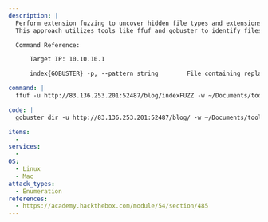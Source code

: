 ```yaml
---
description: |
  Perform extension fuzzing to uncover hidden file types and extensions on a target web server. 
  This approach utilizes tools like ffuf and gobuster to identify files with uncommon or misconfigured extensions, helping to reveal overlooked content and vulnerabilities.

  Command Reference:

      Target IP: 10.10.10.1

      index{GOBUSTER} -p, --pattern string        File containing replacement patterns

command: |
  ffuf -u http://83.136.253.201:52487/blog/indexFUZZ -w ~/Documents/tools/SecLists/Discovery/Web-Content/web-extensions.txt:FUZZ

code: |
  gobuster dir -u http://83.136.253.201:52487/blog/ -w ~/Documents/tools/SecLists/Discovery/Web-Content/web-extensions.txt -p pattern

items:
  - 
services:
  - 
OS:
  - Linux
  - Mac
attack_types:
  - Enumeration
references:
  - https://academy.hackthebox.com/module/54/section/485
---
```

